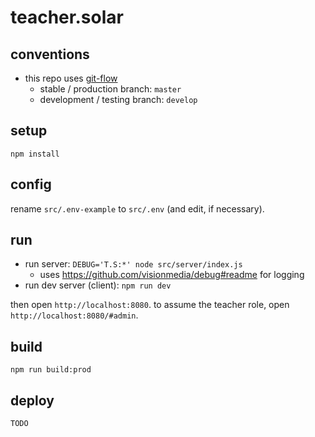 # teacher.solar

## conventions

- this repo uses [git-flow](https://www.atlassian.com/git/tutorials/comparing-workflows/gitflow-workflow)
	- stable / production branch: `master`
	- development / testing branch: `develop`


## setup

```shell
npm install
```


## config

rename `src/.env-example` to `src/.env` (and edit, if necessary).


## run

- run server: `DEBUG='T.S:*' node src/server/index.js`
	- uses https://github.com/visionmedia/debug#readme for logging
- run dev server (client): `npm run dev`

then open `http://localhost:8080`. to assume the teacher role, open `http://localhost:8080/#admin`.


## build

```shell
npm run build:prod
```


## deploy

`TODO`
